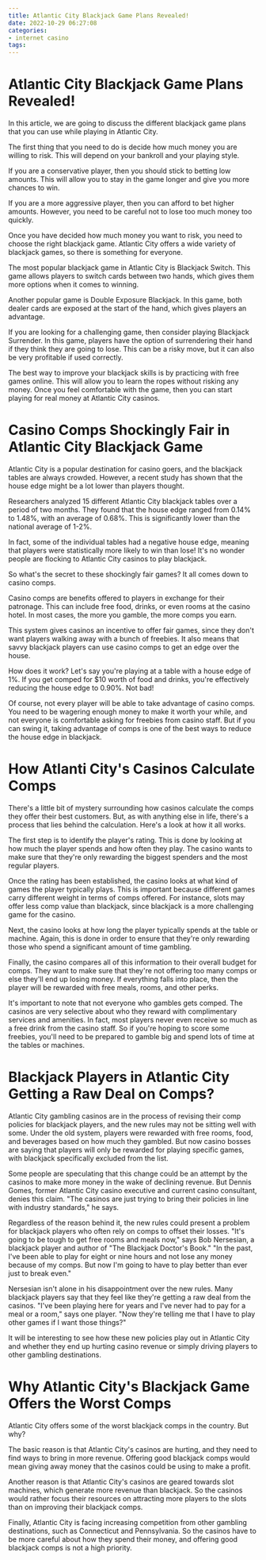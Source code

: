 ```yaml
---
title: Atlantic City Blackjack Game Plans Revealed!
date: 2022-10-29 06:27:08
categories:
- internet casino
tags:
---
```



#  Atlantic City Blackjack Game Plans Revealed!

In this article, we are going to discuss the different blackjack game plans that you can use while playing in Atlantic City.

The first thing that you need to do is decide how much money you are willing to risk. This will depend on your bankroll and your playing style.

If you are a conservative player, then you should stick to betting low amounts. This will allow you to stay in the game longer and give you more chances to win.

If you are a more aggressive player, then you can afford to bet higher amounts. However, you need to be careful not to lose too much money too quickly.

Once you have decided how much money you want to risk, you need to choose the right blackjack game. Atlantic City offers a wide variety of blackjack games, so there is something for everyone.

The most popular blackjack game in Atlantic City is Blackjack Switch. This game allows players to switch cards between two hands, which gives them more options when it comes to winning.

Another popular game is Double Exposure Blackjack. In this game, both dealer cards are exposed at the start of the hand, which gives players an advantage.

If you are looking for a challenging game, then consider playing Blackjack Surrender. In this game, players have the option of surrendering their hand if they think they are going to lose. This can be a risky move, but it can also be very profitable if used correctly.

The best way to improve your blackjack skills is by practicing with free games online. This will allow you to learn the ropes without risking any money. Once you feel comfortable with the game, then you can start playing for real money at Atlantic City casinos.

#  Casino Comps Shockingly Fair in Atlantic City Blackjack Game

Atlantic City is a popular destination for casino goers, and the blackjack tables are always crowded. However, a recent study has shown that the house edge might be a lot lower than players thought.

Researchers analyzed 15 different Atlantic City blackjack tables over a period of two months. They found that the house edge ranged from 0.14% to 1.48%, with an average of 0.68%. This is significantly lower than the national average of 1-2%.

In fact, some of the individual tables had a negative house edge, meaning that players were statistically more likely to win than lose! It's no wonder people are flocking to Atlantic City casinos to play blackjack.

So what's the secret to these shockingly fair games? It all comes down to casino comps.

Casino comps are benefits offered to players in exchange for their patronage. This can include free food, drinks, or even rooms at the casino hotel. In most cases, the more you gamble, the more comps you earn.

This system gives casinos an incentive to offer fair games, since they don't want players walking away with a bunch of freebies. It also means that savvy blackjack players can use casino comps to get an edge over the house.

How does it work? Let's say you're playing at a table with a house edge of 1%. If you get comped for $10 worth of food and drinks, you're effectively reducing the house edge to 0.90%. Not bad!

Of course, not every player will be able to take advantage of casino comps. You need to be wagering enough money to make it worth your while, and not everyone is comfortable asking for freebies from casino staff. But if you can swing it, taking advantage of comps is one of the best ways to reduce the house edge in blackjack.

#  How Atlanti City's Casinos Calculate Comps

There's a little bit of mystery surrounding how casinos calculate the comps they offer their best customers. But, as with anything else in life, there's a process that lies behind the calculation. Here's a look at how it all works.

The first step is to identify the player's rating. This is done by looking at how much the player spends and how often they play. The casino wants to make sure that they're only rewarding the biggest spenders and the most regular players.

Once the rating has been established, the casino looks at what kind of games the player typically plays. This is important because different games carry different weight in terms of comps offered. For instance, slots may offer less comp value than blackjack, since blackjack is a more challenging game for the casino.

Next, the casino looks at how long the player typically spends at the table or machine. Again, this is done in order to ensure that they're only rewarding those who spend a significant amount of time gambling.

Finally, the casino compares all of this information to their overall budget for comps. They want to make sure that they're not offering too many comps or else they'll end up losing money. If everything falls into place, then the player will be rewarded with free meals, rooms, and other perks.

It's important to note that not everyone who gambles gets comped. The casinos are very selective about who they reward with complimentary services and amenities. In fact, most players never even receive so much as a free drink from the casino staff. So if you're hoping to score some freebies, you'll need to be prepared to gamble big and spend lots of time at the tables or machines.

#  Blackjack Players in Atlantic City Getting a Raw Deal on Comps?

Atlantic City gambling casinos are in the process of revising their comp policies for blackjack players, and the new rules may not be sitting well with some. Under the old system, players were rewarded with free rooms, food, and beverages based on how much they gambled. But now casino bosses are saying that players will only be rewarded for playing specific games, with blackjack specifically excluded from the list.

Some people are speculating that this change could be an attempt by the casinos to make more money in the wake of declining revenue. But Dennis Gomes, former Atlantic City casino executive and current casino consultant, denies this claim. "The casinos are just trying to bring their policies in line with industry standards," he says.

Regardless of the reason behind it, the new rules could present a problem for blackjack players who often rely on comps to offset their losses. "It's going to be tough to get free rooms and meals now," says Bob Nersesian, a blackjack player and author of "The Blackjack Doctor's Book." "In the past, I've been able to play for eight or nine hours and not lose any money because of my comps. But now I'm going to have to play better than ever just to break even."

Nersesian isn't alone in his disappointment over the new rules. Many blackjack players say that they feel like they're getting a raw deal from the casinos. "I've been playing here for years and I've never had to pay for a meal or a room," says one player. "Now they're telling me that I have to play other games if I want those things?"

It will be interesting to see how these new policies play out in Atlantic City and whether they end up hurting casino revenue or simply driving players to other gambling destinations.

#  Why Atlantic City's Blackjack Game Offers the Worst Comps

Atlantic City offers some of the worst blackjack comps in the country. But why?

The basic reason is that Atlantic City's casinos are hurting, and they need to find ways to bring in more revenue. Offering good blackjack comps would mean giving away money that the casinos could be using to make a profit.

Another reason is that Atlantic City's casinos are geared towards slot machines, which generate more revenue than blackjack. So the casinos would rather focus their resources on attracting more players to the slots than on improving their blackjack comps.

Finally, Atlantic City is facing increasing competition from other gambling destinations, such as Connecticut and Pennsylvania. So the casinos have to be more careful about how they spend their money, and offering good blackjack comps is not a high priority.